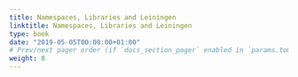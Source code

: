 ```yaml
---
title: Namespaces, Libraries and Leiningen
linktitle: Namespaces, Libraries and Leiningen
type: book
date: "2019-05-05T00:00:00+01:00"
# Prev/next pager order (if `docs_section_pager` enabled in `params.toml`)
weight: 8
---
```

